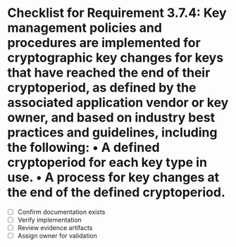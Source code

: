 # Checklist for Requirement 3.7.4: Key management policies and procedures are implemented for cryptographic key changes for keys that have reached the end of their cryptoperiod, as defined by the associated application vendor or key owner, and based on industry best practices and guidelines, including the following: • A defined cryptoperiod for each key type in use. • A process for key changes at the end of the defined cryptoperiod.

- [ ] Confirm documentation exists
- [ ] Verify implementation
- [ ] Review evidence artifacts
- [ ] Assign owner for validation
